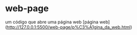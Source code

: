 # web-page
um código que abre uma página web 
[página web] (http://127.0.0.1:5500/web-page/p%C3%A1gina_da_web.html)
